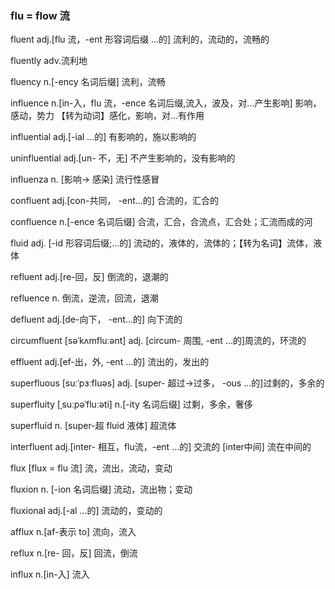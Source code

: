 ### flu = flow 流

fluent adj.[flu 流，-ent 形容词后缀 ...的] 流利的，流动的，流畅的

fluently adv.流利地

fluency n.[-ency 名词后缀] 流利，流畅

influence n.[in-入，flu 流，-ence 名词后缀,流入，波及，对...产生影响] 影响，感动，势力 【转为动词】感化，影响，对...有作用

influential adj.[-ial ...的] 有影响的，施以影响的

uninfluential adj.[un- 不，无] 不产生影响的，没有影响的

influenza n. [影响-> 感染] 流行性感冒

confluent adj.[con-共同， -ent...的] 合流的，汇合的

confluence n.[-ence 名词后缀] 合流，汇合，合流点，汇合处；汇流而成的河

fluid adj. [-id 形容词后缀;...的] 流动的，液体的，流体的；【转为名词】流体，液体

refluent adj.[re-回，反] 倒流的，退潮的

refluence n. 倒流，逆流，回流，退潮

defluent adj.[de-向下， -ent...的] 向下流的

circumfluent [səˈkʌmfluːənt] adj. [circum- 周围, -ent ...的]周流的，环流的 

effluent adj.[ef-出，外, -ent ...的] 流出的，发出的

superfluous  [suːˈpɜːfluəs] adj. [super- 超过->过多， -ous ...的]过剩的，多余的

superfluity  [ˌsuːpəˈfluːəti] n.[-ity 名词后缀] 过剩，多余，奢侈

superfluid n. [super-超 fluid 液体] 超流体

interfluent adj.[inter- 相互，flu流，-ent ...的] 交流的 [inter中间] 流在中间的

flux [flux = flu 流] 流，流出，流动，变动

fluxion n. [-ion 名词后缀] 流动，流出物；变动

fluxional adj.[-al ...的] 流动的，变动的

afflux n.[af-表示 to] 流向，流入

reflux n.[re- 回，反] 回流，倒流

influx n.[in-入] 流入

